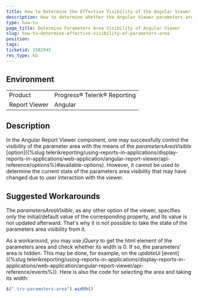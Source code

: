 ```yaml
---
title: How to Determine the Effective Visibility of the Angular Viewer Parameters Area
description: How to determine whether the Angular Viewer parameters area is currently visible
type: how-to
page_title: Determine Parameters Area Visibility of Angular Viewer
slug: how-to-determine-effective-visibility-of-parameters-area
position: 
tags: 
ticketid: 1502945
res_type: kb
---
```


## Environment

<table>
	<tbody>
		<tr>
			<td>Product</td>
			<td>Progress® Telerik® Reporting</td>
		</tr>
		<tr>
			<td>Report Viewer</td>
			<td>Angular</td>
		</tr>
	</tbody>
</table>

## Description

In the Angular Report Viewer component, one may successfully control the visibility of the parameter area with the means of the _parametersAreaVisible_ [option]({%slug telerikreporting/using-reports-in-applications/display-reports-in-applications/web-application/angular-report-viewer/api-reference/options%}#available-options). However, it cannot be used to determine the current state of the parameters area visibility that may have changed due to user interaction with the viewer.

## Suggested Workarounds

The _parametersAreaVisible_, as any other option of the viewer, specifies only the initial/default value of the corresponding property, and its value is not updated afterward. That's why it is not possible to take the state of the parameters area visibility from it.

As a workaround, you may use _jQuery_ to get the html element of the parameters area and check whether its width is 0. If so, the parameters' area is hidden. This may be done, for example, on the _updateUi_ [event]({%slug telerikreporting/using-reports-in-applications/display-reports-in-applications/web-application/angular-report-viewer/api-reference/events%}). Here is also the code for selecting the area and taking its width:

````JavaScript
$(".trv-parameters-area").width()
````

